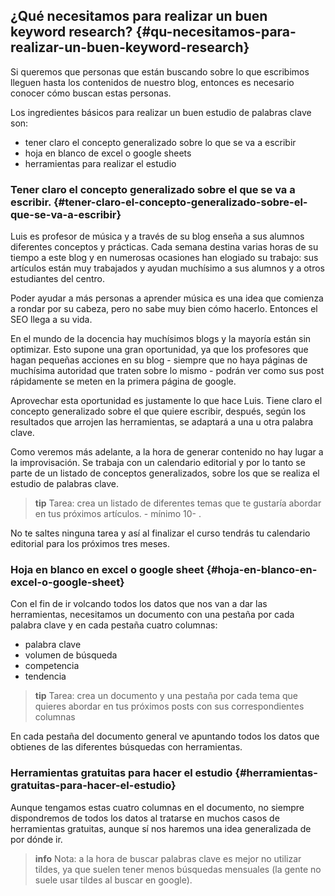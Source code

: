 ## ¿Qué necesitamos para realizar un buen keyword research? {#qu-necesitamos-para-realizar-un-buen-keyword-research}

Si queremos que personas que están buscando sobre lo que escribimos lleguen hasta los contenidos de nuestro blog, entonces es necesario conocer cómo buscan estas personas.

Los ingredientes básicos para realizar un buen estudio de palabras clave son:

* tener claro el concepto generalizado sobre lo que se va a escribir
* hoja en blanco de excel o google sheets
* herramientas para realizar el estudio

### Tener claro el concepto generalizado sobre el que se va a escribir. {#tener-claro-el-concepto-generalizado-sobre-el-que-se-va-a-escribir}

Luis es profesor de música y a través de su blog enseña a sus alumnos diferentes conceptos y prácticas. Cada semana destina varias horas de su tiempo a este blog y en numerosas ocasiones han elogiado su trabajo: sus artículos están muy trabajados y ayudan muchísimo a sus alumnos y a otros estudiantes del centro.

Poder ayudar a más personas a aprender música es una idea que comienza a rondar por su cabeza, pero no sabe muy bien cómo hacerlo. Entonces el SEO llega a su vida.

En el mundo de la docencia hay muchísimos blogs y la mayoría están sin optimizar. Esto supone una gran oportunidad, ya que los profesores que hagan pequeñas acciones en su blog - siempre que no haya páginas de muchísima autoridad que traten sobre lo mismo - podrán ver como sus post rápidamente se meten en la primera página de google.

Aprovechar esta oportunidad es justamente lo que hace Luis. Tiene claro el concepto generalizado sobre el que quiere escribir, después, según los resultados que arrojen las herramientas, se adaptará a una u otra palabra clave.

Como veremos más adelante, a la hora de generar contenido no hay lugar a la improvisación. Se trabaja con un calendario editorial y por lo tanto se parte de un listado de conceptos generalizados, sobre los que se realiza el estudio de palabras clave.

>**tip**
>Tarea: crea un listado de diferentes temas que te gustaría abordar en tus próximos artículos. - mínimo 10- .

<!--TODO Escribir esto en el inicio de los contenidos y del curso-->
No te saltes ninguna tarea y así al finalizar el curso tendrás tu calendario editorial para los próximos tres meses.

### Hoja en blanco en excel o google sheet {#hoja-en-blanco-en-excel-o-google-sheet}

Con el fin de ir volcando todos los datos que nos van a dar las herramientas, necesitamos un documento con una pestaña por cada palabra clave y en cada pestaña cuatro columnas:

* palabra clave
* volumen de búsqueda
* competencia
* tendencia

>**tip**
>Tarea: crea un documento y una pestaña por cada tema que quieres abordar en tus próximos posts con sus correspondientes columnas

En cada pestaña del documento general ve apuntando todos los datos que obtienes de las diferentes búsquedas con herramientas.

### Herramientas gratuitas para hacer el estudio {#herramientas-gratuitas-para-hacer-el-estudio}

Aunque tengamos estas cuatro columnas en el documento, no siempre dispondremos de todos los datos al tratarse en muchos casos de herramientas gratuitas, aunque sí nos haremos una idea generalizada de por dónde ir.

>**info**
>Nota: a la hora de buscar palabras clave es mejor no utilizar tildes, ya que suelen tener menos búsquedas mensuales (la gente no suele usar tildes al buscar en google).
